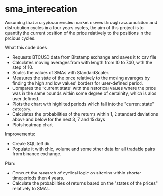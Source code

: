 # sma_interecation
Assuming that a cryptocurrencies market moves through accumulation and distrubution cycles in a four years cycles, the aim of this project is to quantify the current position of the price relatively to the positions in the prcious cycles.

What this code does:
- Requests BTCUSD data from Bitstamp exchange and saves it to csv file
- Calculates moving averages from with length from 10 to 740, with the step of 10.
- Scales the values of SMAs with StandardScaler.
- Measures the state of the price relatively to the moving avareges by finding the high and low values' borders for user-defined period.
- Compares the "current state" with the historical values where the price was in the same bounds within some degree of certainity, which is alos user defined.
- Plots the chart with highlited periods which fall into the "current state" category.
- Calculates the probabilities of the returns within 1, 2 standard deviations above and below for the next 3, 7 and 15 days
- Plots heatmap chart

Improvements:
- Create SQLite3 db.
- Populate it with ohlc, volume and some other data for all tradable pairs from binance exchange.

Plan:
- Conduct the research of cyclical logic on altcoins within shorter timeperiods then 4 years.
- Calculate the probabilities of returns based on the "states of the prices" relatively to SMAs.
